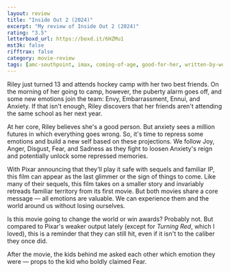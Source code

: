 ```yaml
---
layout: review
title: "Inside Out 2 (2024)"
excerpt: "My review of Inside Out 2 (2024)"
rating: "3.5"
letterboxd_url: https://boxd.it/6HZMu1
mst3k: false
rifftrax: false
category: movie-review
tags: [amc-southpoint, imax, coming-of-age, good-for-her, written-by-women, edited-by-women]
---
```


Riley just turned 13 and attends hockey camp with her two best friends. On the morning of her going to camp, however, the puberty alarm goes off, and some new emotions join the team: Envy, Embarrassment, Ennui, and Anxiety. If that isn't enough, Riley discovers that her friends aren't attending the same school as her next year.

At her core, Riley believes she's a good person. But anxiety sees a million futures in which everything goes wrong. So, it's time to repress some emotions and build a new self based on these projections. We follow Joy, Anger, Disgust, Fear, and Sadness as they fight to loosen Anxiety's reign and potentially unlock some repressed memories.

With Pixar announcing that they'll play it safe with sequels and familiar IP, this film can appear as the last glimmer or the sign of things to come. Like many of their sequels, this film takes on a smaller story and invariably retreads familiar territory from its first movie. But both movies share a core message — all emotions are valuable. We can experience them and the world around us without losing ourselves.

Is this movie going to change the world or win awards? Probably not. But compared to Pixar's weaker output lately (except for <i>Turning Red</i>, which I loved), this is a reminder that they can still hit, even if it isn't to the caliber they once did.

After the movie, the kids behind me asked each other which emotion they were — props to the kid who boldly claimed Fear.
